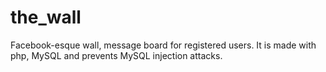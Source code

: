 the_wall
========

Facebook-esque wall, message board for registered users.  It is made with php, MySQL and prevents MySQL injection attacks.
